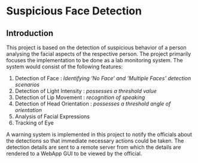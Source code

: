 # Suspicious Face Detection 

## Introduction

This project is based on the detection of suspicious behavior of a person analysing the facial aspects of the respective person. The project primarily focuses the implementation to be done as a lab monitoring system. The system would consist of the following features:
1. Detection of Face : _Identifying 'No Face' and 'Multiple Faces' detection scenarios_
2. Detection of Light Intensity : _possesses a threshold value_
3. Detection of Lip Movement : _recognition of speaking_
4. Detection of Head Orientation : _possesses a threshold angle of orientation_
5. Analysis of Facial Expressions 
6. Tracking of Eye

A warning system is implemented in this project to notify the officials about the detections so that immediate necessary actions could be taken. The detection details are sent to a remote server from which the details are rendered to a WebApp GUI to be viewed by the official.

